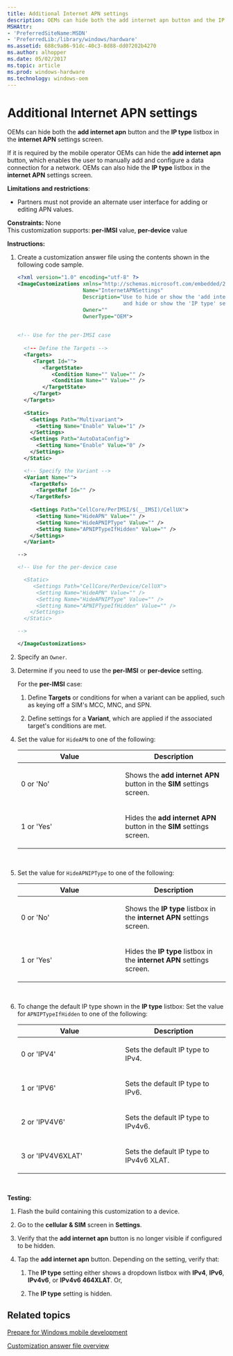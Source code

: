 ```yaml
---
title: Additional Internet APN settings
description: OEMs can hide both the add internet apn button and the IP type listbox in the internet APN settings screen.
MSHAttr:
- 'PreferredSiteName:MSDN'
- 'PreferredLib:/library/windows/hardware'
ms.assetid: 688c9a86-91dc-40c3-8d88-dd07202b4270
ms.author: alhopper
ms.date: 05/02/2017
ms.topic: article
ms.prod: windows-hardware
ms.technology: windows-oem
---
```


# Additional Internet APN settings


OEMs can hide both the **add internet apn** button and the **IP type** listbox in the **internet APN** settings screen.

If it is required by the mobile operator OEMs can hide the **add internet apn** button, which enables the user to manually add and configure a data connection for a network. OEMs can also hide the **IP type** listbox in the **internet APN** settings screen.

**Limitations and restrictions**:

-   Partners must not provide an alternate user interface for adding or editing APN values.

<a href="" id="constraints---none"></a>**Constraints:** None  
This customization supports: **per-IMSI** value, **per-device** value

<a href="" id="instructions-"></a>**Instructions:**  
1.  Create a customization answer file using the contents shown in the following code sample.

    ```XML
    <?xml version="1.0" encoding="utf-8" ?>  
    <ImageCustomizations xmlns="http://schemas.microsoft.com/embedded/2004/10/ImageUpdate"  
                         Name="InternetAPNSettings"  
                         Description="Use to hide or show the 'add internet apn' button in the SIM settings screen,
                                      and hide or show the 'IP type' setting in the internet APN settings screen."  
                         Owner=""  
                         OwnerType="OEM"> 
      

    <!-- Use for the per-IMSI case 
      
      <!-- Define the Targets --> 
      <Targets>
         <Target Id="">
            <TargetState>
               <Condition Name="" Value="" />
               <Condition Name="" Value="" />
            </TargetState>
         </Target>
      </Targets>
      
      <Static>
        <Settings Path="Multivariant">
          <Setting Name="Enable" Value="1" />
        </Settings>
        <Settings Path="AutoDataConfig">
          <Setting Name="Enable" Value="0" />
        </Settings>
      </Static>

      <!-- Specify the Variant -->
      <Variant Name=""> 
        <TargetRefs>
          <TargetRef Id="" /> 
        </TargetRefs>
     
        <Settings Path="CellCore/PerIMSI/$(__IMSI)/CellUX">   
          <Setting Name="HideAPN" Value="" />  
          <Setting Name="HideAPNIPType" Value="" />      
          <Setting Name="APNIPTypeIfHidden" Value="" />      
        </Settings>  
      </Variant>

    -->

    <!-- Use for the per-device case

      <Static>  
         <Settings Path="CellCore/PerDevice/CellUX">  
          <Setting Name="HideAPN" Value="" />  
          <Setting Name="HideAPNIPType" Value="" />      
          <Setting Name="APNIPTypeIfHidden" Value="" />      
        </Settings>  
      </Static>

    -->

    </ImageCustomizations>
    ```

2.  Specify an `Owner`.

3.  Determine if you need to use the **per-IMSI** or **per-device** setting.

    For the **per-IMSI** case:

    1.  Define **Targets** or conditions for when a variant can be applied, such as keying off a SIM's MCC, MNC, and SPN.

    2.  Define settings for a **Variant**, which are applied if the associated target's conditions are met.

4.  Set the value for `HideAPN` to one of the following:

    <table>
    <colgroup>
    <col width="50%" />
    <col width="50%" />
    </colgroup>
    <thead>
    <tr class="header">
    <th>Value</th>
    <th>Description</th>
    </tr>
    </thead>
    <tbody>
    <tr class="odd">
    <td><p>0 or 'No'</p></td>
    <td><p>Shows the <strong>add internet APN</strong> button in the <strong>SIM</strong> settings screen.</p></td>
    </tr>
    <tr class="even">
    <td><p>1 or 'Yes'</p></td>
    <td><p>Hides the <strong>add internet APN</strong> button in the <strong>SIM</strong> settings screen.</p></td>
    </tr>
    </tbody>
    </table>

     

5.  Set the value for `HideAPNIPType` to one of the following:

    <table>
    <colgroup>
    <col width="50%" />
    <col width="50%" />
    </colgroup>
    <thead>
    <tr class="header">
    <th>Value</th>
    <th>Description</th>
    </tr>
    </thead>
    <tbody>
    <tr class="odd">
    <td><p>0 or 'No'</p></td>
    <td><p>Shows the <strong>IP type</strong> listbox in the <strong>internet APN</strong> settings screen.</p></td>
    </tr>
    <tr class="even">
    <td><p>1 or 'Yes'</p></td>
    <td><p>Hides the <strong>IP type</strong> listbox in the <strong>internet APN</strong> settings screen.</p></td>
    </tr>
    </tbody>
    </table>

     

6.  To change the default IP type shown in the **IP type** listbox: Set the value for `APNIPTypeIfHidden` to one of the following:

    <table>
    <colgroup>
    <col width="50%" />
    <col width="50%" />
    </colgroup>
    <thead>
    <tr class="header">
    <th>Value</th>
    <th>Description</th>
    </tr>
    </thead>
    <tbody>
    <tr class="odd">
    <td><p>0 or 'IPV4'</p></td>
    <td><p>Sets the default IP type to IPv4.</p></td>
    </tr>
    <tr class="even">
    <td><p>1 or 'IPV6'</p></td>
    <td><p>Sets the default IP type to IPv6.</p></td>
    </tr>
    <tr class="odd">
    <td><p>2 or 'IPV4V6'</p></td>
    <td><p>Sets the default IP type to IPv4v6.</p></td>
    </tr>
    <tr class="even">
    <td><p>3 or 'IPV4V6XLAT'</p></td>
    <td><p>Sets the default IP type to IPv4v6 XLAT.</p></td>
    </tr>
    </tbody>
    </table>

     

<a href="" id="testing-"></a>**Testing:**  
1.  Flash the build containing this customization to a device.

2.  Go to the **cellular & SIM** screen in **Settings**.

3.  Verify that the **add internet apn** button is no longer visible if configured to be hidden.

4.  Tap the **add internet apn** button. Depending on the setting, verify that:

    1.  The **IP type** setting either shows a dropdown listbox with **IPv4**, **IPv6**, **IPv4v6**, or **IPv4v6 464XLAT**. Or,

    2.  The **IP type** setting is hidden.

## Related topics

[Prepare for Windows mobile development](https://docs.microsoft.com/en-us/windows-hardware/manufacture/mobile/preparing-for-windows-mobile-development)

[Customization answer file overview](https://docs.microsoft.com/en-us/windows-hardware/customize/mobile/mcsf/customization-answer-file)